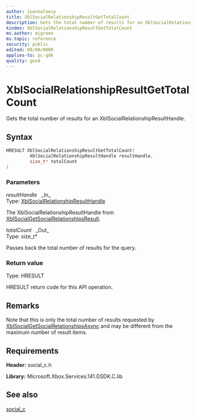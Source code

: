 ```yaml
---
author: joannaleecy
title: XblSocialRelationshipResultGetTotalCount
description: Gets the total number of results for an XblSocialRelationshipResultHandle.
kindex: XblSocialRelationshipResultGetTotalCount
ms.author: migreen
ms.topic: reference
security: public
edited: 00/00/0000
applies-to: pc-gdk
quality: good
---
```


# XblSocialRelationshipResultGetTotalCount  

Gets the total number of results for an XblSocialRelationshipResultHandle.  

## Syntax  
  
```cpp
HRESULT XblSocialRelationshipResultGetTotalCount(  
         XblSocialRelationshipResultHandle resultHandle,  
         size_t* totalCount  
)  
```  
  
### Parameters  
  
*resultHandle* &nbsp;&nbsp;\_In\_  
Type: [XblSocialRelationshipResultHandle](../handles/xblsocialrelationshipresulthandle.md)  
  
The XblSocialRelationshipResultHandle from [XblSocialGetSocialRelationshipsResult](xblsocialgetsocialrelationshipsresult.md).  
  
*totalCount* &nbsp;&nbsp;\_Out\_  
Type: size_t*  
  
Passes back the total number of results for the query.  
  
  
### Return value  
Type: HRESULT
  
HRESULT return code for this API operation.
  
## Remarks  
  
Note that this is only the total number of results requested by [XblSocialGetSocialRelationshipsAsync](xblsocialgetsocialrelationshipsasync.md) and may be different from the maximum number of result items.
  
## Requirements  
  
**Header:** social_c.h
  
**Library:** Microsoft.Xbox.Services.141.GSDK.C.lib
  
## See also  
[social_c](../social_c_members.md)  
  
  